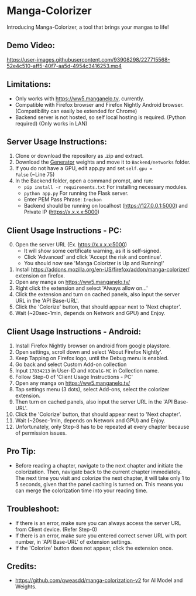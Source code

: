 # Manga-Colorizer
Introducing Manga-Colorizer, a tool that brings your mangas to life!

## Demo Video:
https://user-images.githubusercontent.com/93908298/227715568-52e4c510-aff5-40f7-aa5d-4954c3416253.mp4


## Limitations:
- Only works with https://ww5.manganelo.tv, currently.
- Compatible with Firefox browser and Firefox Nightly Android browser. (Compatibility can easily be extended for Chrome)
- Backend server is not hosted, so self local hosting is required. (Python required) (Only works in LAN)


## Server Usage Instructions: 
1. Clone or download the repository as .zip and extract. 
2. Download the <a href="https://drive.google.com/file/d/1qmxUEKADkEM4iYLp1fpPLLKnfZ6tcF-t/view?usp=sharing" rel="nofollow">Generator</a> weights and move it to <code>Backend/networks</code> folder.
3. If you do not have a GPU, edit app.py and set <code>self.gpu = False</code> (~Line 75)
4. In the Backend folder, open a command prompt, and run:
   - <code>pip install -r requirements.txt</code> For installing necessary modules.
   - <code>python app.py</code> For running the Flask server.
   - Enter PEM Pass Phrase: <code>Ireckon</code>
   - Backend should be running on localhost (https://127.0.0.1:5000) and Private IP (https://x.x.x.x:5000)
  
## Client Usage Instructions - PC: 
0. Open the server URL (Ex. https://x.x.x.x:5000)
   - It will show some certificate warning, as it is self-signed.
   - Click 'Advanced' and click 'Accept the risk and continue'.
   - You should now see 'Manga Colorizer is Up and Running!'
1. Install https://addons.mozilla.org/en-US/firefox/addon/manga-colorizer/ extension on firefox.
2. Open any manga on https://ww5.manganelo.tv/
3. Right click the extension and select 'Always allow on...'
4. Click the extension and turn on cached panels, also input the server URL in the 'API Base-URL'.
5. Click the 'Colorize' button, that should appear next to 'Next chapter'.
6. Wait (~20sec-1min, depends on Network and GPU) and Enjoy.

## Client Usage Instructions - Android:
1. Install Firefox Nightly browser on android from google playstore.
2. Open settings, scroll down and select 'About Firefox Nightly'.
3. Keep Tapping on Firefox logo, until the Debug menu is enabled.
4. Go back and select Custom Add-on collection
5. Input <code>17834213</code> in User-ID and <code>XODalG-MC</code> in Collection name.
6. Follow Step-0 of 'Client Usage Instructions - PC'
7. Open any manga on https://ww5.manganelo.tv/
8. Tap settings menu (3 dots), select Add-ons, select the colorizer extension.
9. Then turn on cached panels, also input the server URL in the 'API Base-URL'.
10. Click the 'Colorize' button, that should appear next to 'Next chapter'.
11. Wait (~20sec-1min, depends on Network and GPU) and Enjoy.
12. Unfortunately, only Step-8 has to be repeated at every chapter because of permission issues.

## Pro Tip:
- Before reading a chapter, navigate to the next chapter and initiate the colorization. Then, navigate back to the current chapter immediately. The next time you visit and colorize the next chapter, it will take only 1 to 5 seconds, given that the panel caching is turned on. This means you can merge the colorization time into your reading time.

## Troubleshoot:
- If there is an error, make sure you can always access the server URL from Client device. (Refer Step-0)
- If there is an error, make sure you entered correct server URL with port number, in 'API Base-URL' of extension settings.
- If the 'Colorize' button does not appear, click the extension once.

## Credits:
- https://github.com/qweasdd/manga-colorization-v2 for AI Model and Weights.
